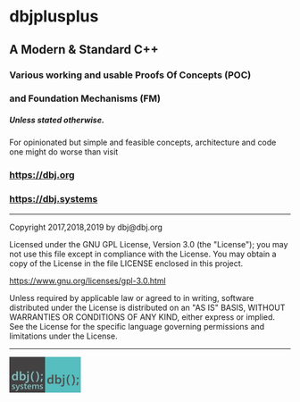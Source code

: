# dbjplusplus
## A Modern & Standard C++

### Various working and usable Proofs Of Concepts (POC)
### and Foundation Mechanisms (FM)
##### Unless stated otherwise.

For opinionated but simple and feasible concepts, architecture and code one might do worse than visit

### https://dbj.org
### https://dbj.systems

<hr/>
Copyright 2017,2018,2019 by dbj@dbj.org

Licensed under the GNU GPL License, Version 3.0 (the "License");
you may not use this file except in compliance with the License.
You may obtain a copy of the License in the file LICENSE enclosed in
this project.

https://www.gnu.org/licenses/gpl-3.0.html

Unless required by applicable law or agreed to in writing, software
distributed under the License is distributed on an "AS IS" BASIS,
WITHOUT WARRANTIES OR CONDITIONS OF ANY KIND, either express or implied.
See the License for the specific language governing permissions and
limitations under the License.

<hr/>
<img src="media/dbjsystems.jpg" width="64px" style="width:64px;height:64px;float:left; display:inline;" />
<img src="media/dbjlogo.png" width="64px" style="width:64px;height:64px;float:left; display:inline;" />
